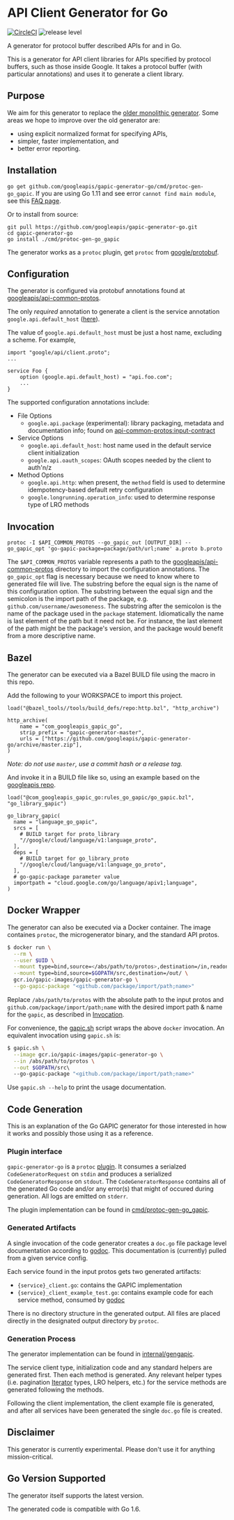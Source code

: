 API Client Generator for Go
===========================

[![CircleCI](https://circleci.com/gh/googleapis/gapic-generator-go.svg?style=svg)](https://circleci.com/gh/googleapis/gapic-generator-go) 
![release level](https://img.shields.io/badge/release%20level-%20beta-blue.svg)

A generator for protocol buffer described APIs for and in Go.

This is a generator for API client libraries for APIs specified by protocol buffers, such as those inside Google.
It takes a protocol buffer (with particular annotations) and uses it to generate a client library.

Purpose
-------
We aim for this generator to replace the [older monolithic generator](https://github.com/googleapis/gapic-generator).
Some areas we hope to improve over the old generator are:
- using explicit normalized format for specifying APIs,
- simpler, faster implementation, and
- better error reporting.

Installation
------------
`go get github.com/googleapis/gapic-generator-go/cmd/protoc-gen-go_gapic`.
If you are using Go 1.11 and see error `cannot find main module`, see this [FAQ page](https://github.com/golang/go/wiki/Modules#why-does-installing-a-tool-via-go-get-fail-with-error-cannot-find-main-module).

Or to install from source:
```
git pull https://github.com/googleapis/gapic-generator-go.git
cd gapic-generator-go
go install ./cmd/protoc-gen-go_gapic
```

The generator works as a `protoc` plugin, get `protoc` from [google/protobuf](https://github.com/protocolbuffers/protobuf).

Configuration
-------------
The generator is configured via protobuf annotations found at [googleapis/api-common-protos](https://github.com/googleapis/api-common-protos).

The only *required* annotation to generate a client is the service annotation `google.api.default_host` ([here](https://github.com/googleapis/api-common-protos/blob/master/google/api/client.proto#L29-L38)).

The value of `google.api.default_host` must be just a host name, excluding a scheme. For example,
```
import "google/api/client.proto";
...

service Foo {
    option (google.api.default_host) = "api.foo.com";
    ...
}  
```

The supported configuration annotations include:
* File Options
  * `google.api.package` (experimental): library packaging, metadata and documentation info; found on [api-common-protos:input-contract](https://github.com/googleapis/api-common-protos/tree/input-contract)
* Service Options
  * `google.api.default_host`: host name used in the default service client initialization
  * `google.api.oauth_scopes`: OAuth scopes needed by the client to auth'n/z
* Method Options
  * `google.api.http`: when present, the `method` field is used to determine idempotency-based default retry configuration
  * `google.longrunning.operation_info`: used to determine response type of LRO methods

Invocation
----------
`protoc -I $API_COMMON_PROTOS --go_gapic_out [OUTPUT_DIR] --go_gapic_opt 'go-gapic-package=package/path/url;name' a.proto b.proto`

The `$API_COMMON_PROTOS` variable represents a path to the [googleapis/api-common-protos](https://github.com/googleapis/api-common-protos) directory to import the configuration annotations.
The `go_gapic_opt` flag is necessary because we need to know where to generated file will live.
The substring before the equal sign is the name of this configuration option.
The substring between the equal sign and the semicolon is the import path of the package, e.g. `github.com/username/awesomeness`.
The substring after the semicolon is the name of the package used in the `package` statement.
Idiomatically the name is last element of the path but it need not be.
For instance, the last element of the path might be the package's version, and the package would benefit
from a more descriptive name.

Bazel
-----

The generator can be executed via a Bazel BUILD file using the macro in this repo.

Add the following to your WORKSPACE to import this project.

```
load("@bazel_tools//tools/build_defs/repo:http.bzl", "http_archive")

http_archive(
    name = "com_googleapis_gapic_go",
    strip_prefix = "gapic-generator-master",
    urls = ["https://github.com/googleapis/gapic-generator-go/archive/master.zip"],
)
```

_Note: do not use `master`, use a commit hash or a release tag._

And invoke it in a BUILD file like so, using an example based on the [googleapis repo](https://github.com/googleapis/googleapis/tree/92bebf78345af8b2d3585220527115bda8bdedf8/google/cloud/language/v1).

```
load("@com_googleapis_gapic_go:rules_go_gapic/go_gapic.bzl", "go_library_gapic")

go_library_gapic(
  name = "language_go_gapic",
  srcs = [
    # BUILD target for proto_library
    "//google/cloud/language/v1:language_proto",
  ],
  deps = [
    # BUILD target for go_library_proto
    "//google/cloud/language/v1:language_go_proto",
  ],
  # go-gapic-package parameter value
  importpath = "cloud.google.com/go/language/apiv1;language",
)
```

Docker Wrapper
--------------
The generator can also be executed via a Docker container. The image containes `protoc`, the microgenerator
binary, and the standard API protos.

```bash
$ docker run \
  --rm \
  --user $UID \
  --mount type=bind,source=</abs/path/to/protos>,destination=/in,readonly \
  --mount type=bind,source=$GOPATH/src,destination=/out/ \
  gcr.io/gapic-images/gapic-generator-go \
  --go-gapic-package "<github.com/package/import/path;name>"
```

Replace `/abs/path/to/protos` with the absolute path to the input protos and `github.com/package/import/path;name`
with the desired import path & name for the `gapic`, as described in [Invocation](#Invocation).

For convenience, the [gapic.sh](./gapic.sh) script wraps the above `docker` invocation.
An equivalent invocation using `gapic.sh` is:

```bash
$ gapic.sh \
  --image gcr.io/gapic-images/gapic-generator-go \
  --in /abs/path/to/protos \
  --out $GOPATH/src\ 
  --go-gapic-package "<github.com/package/import/path;name>"
```

Use `gapic.sh --help` to print the usage documentation.

Code Generation
---------------

This is an explanation of the Go GAPIC generator for those interested in how it works and possibly those using it as a reference.

### Plugin interface

`gapic-generator-go` is a `protoc` [plugin](https://developers.google.com/protocol-buffers/docs/reference/other). It consumes a serialzed `CodeGeneratorRequest` on `stdin` and produces a serialized `CodeGeneratorResponse` on `stdout`. The `CodeGeneratorResponse` contains all of the generated Go code and/or any error(s) that might of occured during generation. All logs are emitted on `stderr`.

The plugin implementation can be found in [cmd/protoc-gen-go_gapic](/cmd/protoc-gen-go_gapic).

### Generated Artifacts

A single invocation of the code generator creates a `doc.go` file package level documentation according to [godoc](https://blog.golang.org/godoc-documenting-go-code).  This documentation is (currently) pulled from a given service config.

Each service found in the input protos gets two generated artifacts:

* `{service}_client.go`: contains the GAPIC implementation
* `{service}_client_example_test.go`: contains example code for each service method, consumed by [godoc](https://blog.golang.org/examples)

There is no directory structure in the generated output. All files are placed directly in the designated output directory by `protoc`.

### Generation Process

The generator implementation can be found in [internal/gengapic](/internal/gengapic).

The service client type, initialization code and any standard helpers are generated first. Then each method is generated. Any relevant helper types (i.e. pagination [Iterator](https://github.com/googleapis/google-cloud-go/wiki/Iterator-Guidelines) types, LRO helpers, etc.) for the service methods are generated following the methods.

Following the client implementation, the client example file is generated, and after all services have been generated the single `doc.go` file is created.

Disclaimer
----------
This generator is currently experimental. Please don't use it for anything mission-critical.

Go Version Supported
--------------------
The generator itself supports the latest version.

The generated code is compatible with Go 1.6.
